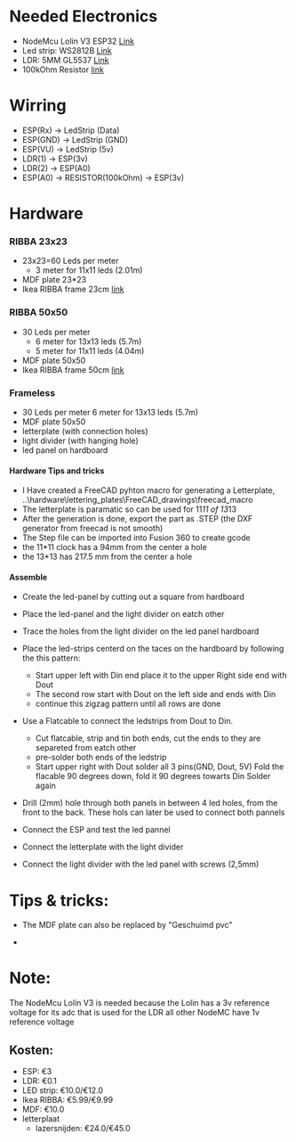 # Needed Electronics
- NodeMcu Lolin V3 ESP32 [Link](https://www.ebay.com/itm/NodeMCU-V3-ESP8266-ESP-12-E-Lua-CH340-WiFI-WLan-IoT-Lolin-Mini-N3A2-V9T3/312753940110)
- Led strip: WS2812B [Link](https://www.ebay.com/itm/1-5m-WS2812B-RGB-Led-Strip-Light-30-60-144Leds-m-Individual-Addressable-IC-DC5V/401755047203?var=671534865138)
- LDR: 5MM GL5537 [Link](https://www.ebay.com/itm/20pcs-Photoresistor-5MM-GL5537-LDR-Photo-Resistors-Light-Dependent-Resistor/381374819080?epid=1381908731&hash=item58cbb5eb08:g:INIAAOxyYSdTAJq4)
- 100kOhm Resistor [link](https://www.ebay.com/itm/100PCS-1-4W-0-25W-Metal-Film-Resistor-1-Full-Range-of-Values-0-to-10M/252838503547?hash=item3ade59647b:m:m9AAPzkedx9P_upvXOpgF9Q) 

# Wirring
- ESP(Rx) -> LedStrip (Data)
- ESP(GND) -> LedStrip (GND)
- ESP(VU) -> LedStrip (5v)
- LDR(1) -> ESP(3v)
- LDR(2) -> ESP(A0)
- ESP(A0) -> RESISTOR(100kOhm) -> ESP(3v) 

# Hardware
### RIBBA 23x23
- 23x23=60 Leds per meter
    - 3 meter for 11x11 leds (2.01m)
- MDF plate 23*23 
- Ikea RIBBA frame 23cm [link](https://www.ikea.com/nl/nl/p/ribba-fotolijst-zwart-40378401/)

### RIBBA 50x50
- 30 Leds per meter
    - 6 meter for 13x13 leds (5.7m)
    - 5 meter for 11x11 leds (4.04m)
- MDF plate 50x50
- Ikea RIBBA frame 50cm [link](https://www.ikea.com/nl/nl/p/ribba-fotolijst-zwart-00378436/)

### Frameless
- 30 Leds per meter 6 meter for 13x13 leds (5.7m)
- MDF plate 50x50
- letterplate (with connection holes)
- light divider (with hanging hole)
- led panel on hardboard

#### Hardware Tips and tricks
- I Have created a FreeCAD pyhton macro for generating a Letterplate, ..\hardware\lettering_plates\FreeCAD_drawings\freecad_macro
- The letterplate is paramatic so can be used for 11*11 of 13*13
- After the generation is done, export the part as .STEP (the DXF generator from freecad is not smooth)
- The Step file can be imported into Fusion 360 to create gcode 
- the 11*11 clock has a 94mm from the center a hole 
- the 13*13 has 217.5 mm from the center a hole


#### Assemble
- Create the led-panel by cutting out a square from hardboard
- Place the led-panel and the light divider on eatch other
- Trace the holes from the light divider on the led panel hardboard
- Place the led-strips centerd on the taces on the hardboard by following the this pattern:
    - Start upper left with Din end place it to the upper Right side end with Dout
    - The second row start with Dout on the left side and ends with Din
    - continue this zigzag pattern until all rows are done
- Use a Flatcable to connect the ledstrips from Dout to Din.
    - Cut flatcable, strip and tin both ends, cut the ends to they are separeted from eatch other
    - pre-solder both ends of the ledstrip
    - Start upper right with Dout solder all 3 pins(GND, Dout, 5V) Fold the flacable 90 degrees down, fold it 90 degrees towarts Din Solder again

- Drill (2mm) hole through both panels in between 4 led holes, from the front to the back. These hols can later be used to connect both pannels
- Connect the ESP and test the led pannel
- Connect the letterplate with the light divider
- Connect the light divider with the led panel with screws (2,5mm)

# Tips & tricks:
- The MDF plate can also be replaced by "Geschuimd pvc"

- 

# Note:
The NodeMcu Lolin V3 is needed because the Lolin has a 3v reference voltage for its adc that is used for the LDR all other NodeMC have 1v reference voltage

## Kosten:
- ESP: €3
- LDR: €0.1
- LED strip: €10.0/€12.0
- Ikea RIBBA: €5.99/€9.99 
- MDF: €10.0
- letterplaat
    - lazersnijden: €24.0/€45.0
